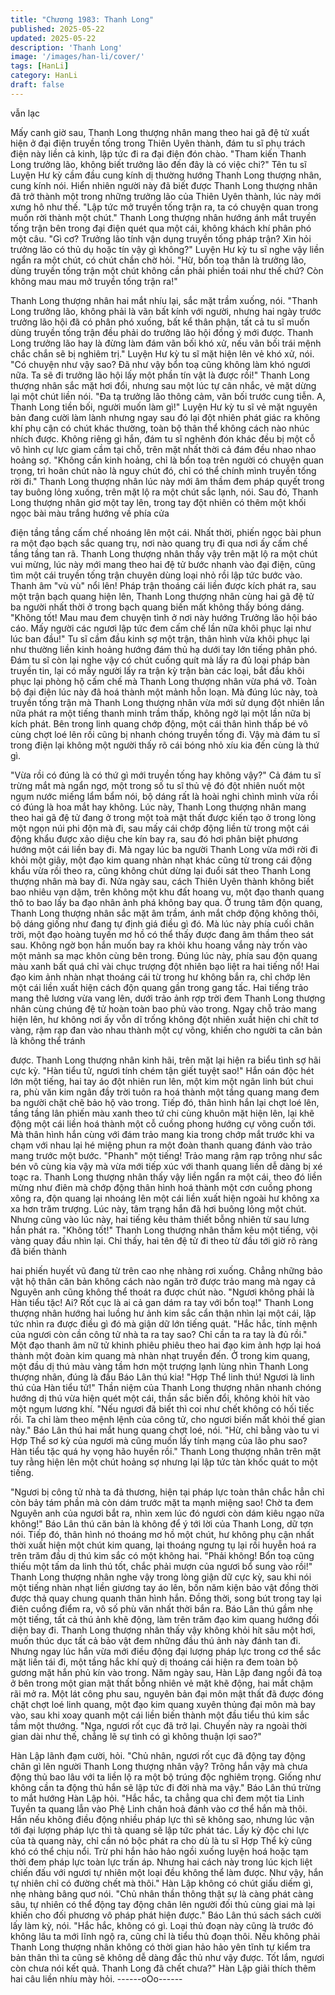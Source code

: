 ```yaml
---
title: "Chương 1983: Thanh Long"
published: 2025-05-22
updated: 2025-05-22
description: 'Thanh Long'
image: '/images/han-li/cover/'
tags: [HanLi]
category: HanLi
draft: false
---
```


vẫn lạc

Mấy canh giờ sau, Thanh Long thượng nhân mang theo hai gã đệ
tử xuất hiện ở đại điện truyền tống trong Thiên Uyên thành, đám
tu sĩ phụ trách điện này liền cả kinh, lập tức đi ra đại điện đón
chào.
"Tham kiến Thanh Long trưởng lão, không biết trưởng lão đến đây
là có việc chi?"
Tên tu sĩ Luyện Hư kỳ cầm đầu cung kính dị thường hướng
Thanh Long thượng nhân, cung kính nói.
Hiển nhiên người này đã biết được Thanh Long thượng nhân đã
trở thành một trong những trưởng lão của Thiên Uyên thành, lúc
này mới xưng hô như thế.
"Lập tức mở truyền tống trận ra, ta có chuyện quan trong muốn rời
thành một chút."
Thanh Long thượng nhân hướng ánh mắt truyền tống trận bên
trong đại điện quét qua một cái, không khách khí phân phó một
câu.
"Gì cơ? Trưởng lão tính vận dụng truyền tống pháp trận? Xin hỏi
trưởng lão có thủ dụ hoặc tín vậy gì không?"
Luyện Hư kỳ tu sĩ nghe vậy liền ngẩn ra một chút, có chút chần
chờ hỏi.
"Hừ, bổn toạ thân là trưởng lão, dùng truyền tống trận một chút
không cần phải phiền toái như thế chứ? Còn không mau mau mở
truyền tống trận ra!"

Thanh Long thượng nhân hai mắt nhíu lại, sắc mặt trầm xuống,
nói.
"Thanh Long trưởng lão, không phải là vãn bất kính với người,
nhưng hai ngày trước trưởng lão hội đã có phân phó xuống, bất
kể thân phận, tất cả tu sĩ muốn dùng truyền tống trận đều phải do
trưởng lão hội đồng ý mới được. Thanh Long trưởng lão hay là
đừng làm đám vãn bối khó xử, nếu vãn bối trái mệnh chắc chắn
sẽ bị nghiêm trị."
Luyện Hư kỳ tu sĩ mặt hiện lên vẻ khó xử, nói.
"Có chuyện như vậy sao? Đã như vậy bổn toạ cũng không làm
khó ngươi nữa. Ta sẽ đi trưởng lão hội lấy một phần tín vật là
được rồi!"
Thanh Long thượng nhân sắc mặt hơi đổi, nhưng sau một lúc tự
cân nhắc, vẻ mặt dừng lại một chút liền nói.
"Đa tạ trưởng lão thông cảm, vãn bối trước cung tiễn. A, Thanh
Long tiền bối, người muốn làm gì!"
Luyện Hư kỳ tu sĩ vẻ mặt nguyên bản đang cười làm lành nhưng
ngay sau đó lại đột nhiên phát giác ra không khí phụ cận có chút
khác thường, toàn bộ thân thể không cách nào nhúc nhích được.
Không riêng gì hắn, đám tu sĩ nghênh đón khác đều bị một cỗ vô
hình cự lực giam cầm tại chỗ, trên mặt nhất thời cả đám đều nhao
nhao hoảng sợ.
"Không cần kinh hoảng, chỉ là bổn toạ trên người có chuyện quan
trọng, trì hoãn chút nào là nguy chút đó, chỉ có thể chính mình
truyền tống rời đi."
Thanh Long thượng nhân lúc này mới âm thầm đem pháp quyết
trong tay buông lỏng xuống, trên mặt lộ ra một chút sắc lạnh, nói.
Sau đó, Thanh Long thượng nhân giơ một tay lên, trong tay đột
nhiên có thêm một khối ngọc bài màu trắng hướng về phía cửa

điện tầng tầng cấm chế nhoáng lên một cái. Nhất thời, phiến ngọc
bài phun ra một đạo bạch sắc quang trụ, nơi nào quang trụ đi qua
nơi ấy cấm chế tầng tầng tan rã.
Thanh Long thượng nhân thấy vậy trên mặt lộ ra một chút vui
mừng, lúc này mới mang theo hai đệ tử bước nhanh vào đại điện,
cũng tìm một cái truyền tống trận chuyên dùng loại nhỏ rồi lập tức
bước vào.
Thanh âm "vù vù" nổi lên!
Pháp trận thoáng cái liền được kích phát ra, sau một trận bạch
quang hiện lên, Thanh Long thượng nhân cùng hai gã đệ tử ba
người nhất thời ở trong bạch quang biến mất không thấy bóng
dáng.
"Không tốt! Mau mau đem chuyện tình ở nơi này hướng Trưởng
lão hội báo cáo. Mấy người các ngươi lập tức đem cấm chế lần
nữa khôi phục lại như lúc ban đầu!"
Tu sĩ cầm đầu kinh sợ một trận, thân hình vừa khôi phục lại như
thường liền kinh hoảng hướng đám thủ hạ dưới tay lớn tiếng
phân phó.
Đám tu sĩ còn lại nghe vậy có chút cuống quít mà lấy ra đủ loại
pháp bàn truyền tin, lại có mấy người lấy ra trận kỳ trận bàn các
loại, bắt đầu khôi phục lại phòng hộ cấm chế mà Thanh Long
thượng nhân vừa phá vỡ.
Toàn bộ đại điện lúc này đã hoá thành một mảnh hỗn loạn.
Mà đúng lúc này, toà truyền tống trận mà Thanh Long thượng
nhân vừa mới sử dụng đột nhiên lần nữa phát ra một tiếng thanh
minh trầm thấp, không ngờ lại một lần nữa bị kích phát. Bên trong
linh quang chớp động, một cái thân hình thấp bé vô cùng chợt loé
lên rồi cũng bị nhanh chóng truyền tống đi.
Vậy mà đám tu sĩ trong điện lại không một người thấy rõ cái bóng
nhỏ xíu kia đến cùng là thứ gì.

"Vừa rồi có đúng là có thứ gì mới truyền tống hay không vậy?"
Cả đám tu sĩ trừng mắt mà ngẩn ngơ, một trong số tu sĩ thủ vệ đó
đột nhiên nuốt một ngụm nước miếng lẩm bẩm nói, bộ dáng rất là
hoài nghi chình mình vừa rồi có đúng là hoa mắt hay không.
Lúc này, Thanh Long thượng nhân mang theo hai gã đệ tử đang
ở trong một toà mật thất được kiến tạo ở trong lòng một ngọn núi
phi độn mà đi, sau mấy cái chớp động liền từ trong một cái động
khẩu được xảo diệu che kín bay ra, sau đó hơi phân biệt phương
hướng một cái liền bay đi.
Mà ngay lúc ba người Thanh Long vừa mới rời đi khỏi một giây,
một đạo kim quang nhàn nhạt khác cũng từ trong cái động khẩu
vừa rồi theo ra, cũng không chút dừng lại đuổi sát theo Thanh
Long thượng nhân mà bay đi.
Nửa ngày sau, cách Thiên Uyên thành không biết bao nhiêu vạn
dặm, trên không một khu đất hoang vu, một đạo thanh quang thô
to bao lấy ba đạo nhân ảnh phá không bay qua. Ở trung tâm độn
quang, Thanh Long thượng nhân sắc mặt âm trầm, ánh mắt chớp
động không thôi, bộ dáng giống như đang tự định giá điều gì đó.
Mà lúc này phía cuối chân trời, một đạo hoàng tuyến mơ hồ có
thể thấy được đang âm thầm theo sát sau.
Không ngờ bọn hắn muốn bay ra khỏi khu hoang vắng này trốn
vào một mảnh sa mạc khôn cùng bên trong.
Đúng lúc này, phía sau độn quang màu xanh bất quá chỉ vài chục
trượng đột nhiên bạo liệt ra hai tiếng nổ!
Hai đạo kim ảnh nhàn nhạt thoáng cái từ trong hư không bắn ra,
chỉ chớp lên một cái liền xuất hiện cách độn quang gần trong
gang tấc. Hai tiếng trảo mang thê lương vừa vang lên, dưới trảo
ảnh rợp trời đem Thanh Long thượng nhân cùng chúng đệ tử
hoàn toàn bao phủ vào trong.
Ngay chỗ trảo mang hiện lên, hư không nơi ấy vỗn dĩ trống không
đột nhiên xuất hiện chi chít tơ vàng, rậm rạp đan vào nhau thành
một cự võng, khiến cho người ta căn bản là không thể tránh

được.
Thanh Long thượng nhân kinh hãi, trên mặt lại hiện ra biểu tình
sợ hãi cực kỳ.
"Hàn tiểu tử, ngươi tính chém tận giết tuyệt sao!"
Hắn oán độc hét lớn một tiếng, hai tay áo đột nhiên run lên, một
kim một ngân linh bút chui ra, phù văn kim ngân đầy trời tuôn ra
hoá thành một tầng quang mang đem ba người chặt chẽ bảo hộ
vào trong. Tiếp đó, thân hình hắn lại chợt loé lên, tầng tầng lân
phiến màu xanh theo tứ chi cùng khuôn mặt hiện lên, lại khẽ động
một cái liền hoá thành một cỗ cuồng phong hướng cự võng cuốn
tới.
Mà thân hình hắn cùng với đám trảo mang kia trong chớp mắt
trước khi va chạm với nhau lại hé miệng phun ra một đoàn thanh
quang đánh vào trảo mang trước một bước.
"Phanh" một tiếng!
Trảo mang rậm rạp trông như sắc bén vô cùng kia vậy mà vừa
mới tiếp xúc với thanh quang liền dễ dàng bị xé toạc ra.
Thanh Long thượng nhân thấy vậy liền ngẩn ra một cái, theo đó
liền mừng như điên mà chớp động thân hình hoá thành một cơn
cuồng phong xông ra, độn quang lại nhoáng lên một cái liền xuất
hiện ngoài hư không xa xa hơn trăm trượng.
Lúc này, tâm trạng hắn đã hơi buông lỏng một chút.
Nhưng cũng vào lúc này, hai tiếng kêu thảm thiết bỗng nhiên từ
sau lưng hắn phát ra.
"Không tốt!"
Thanh Long thượng nhân thầm kêu một tiếng, vội vàng quay đầu
nhìn lại.
Chỉ thấy, hai tên đệ tử đi theo từ đầu tới giờ rõ ràng đã biến thành

hai phiến huyết vũ đang từ trên cao nhẹ nhàng rơi xuống. Chẳng
những bảo vật hộ thân căn bản không cách nào ngăn trở được
trảo mang mà ngay cả Nguyên anh cũng không thể thoát ra được
chút nào.
"Ngươi không phải là Hàn tiểu tặc! Ai? Rốt cục là ai cả gan dám
ra tay với bổn toạ!"
Thanh Long thượng nhân hướng hai luồng hư ảnh kim sắc cẩn
thận nhìn lại một cái, lập tức nhìn ra được điều gì đó mà giận dữ
lớn tiếng quát.
"Hắc hắc, tính mệnh của ngươi còn cần công tử nhà ta ra tay
sao? Chỉ cần ta ra tay là đủ rồi."
Một đạo thanh âm nữ tử khinh phiêu phiêu theo hai đạo kim ảnh
hợp lại hoá thành một đoàn kim quang mà nhàn nhạt truyền đến.
Ở trong kim quang, một đầu dị thú màu vàng tầm hơn một trượng
lạnh lùng nhìn Thanh Long thượng nhân, đúng là đầu Báo Lân
thú kia!
"Hợp Thể linh thú! Ngươi là linh thú của Hàn tiểu tử!"
Thần niệm của Thanh Long thượng nhân nhanh chóng hướng dị
thú vừa hiện quét một cái, thần sắc biến đổi, không khỏi hít vào
một ngụm lương khí.
"Nếu ngươi đã biết thì coi như chết không có hối tiếc rồi. Ta chỉ
làm theo mệnh lệnh của công tử, cho ngươi biến mất khỏi thế
gian này."
Báo Lân thú hai mắt hung quang chợt loé, nói.
"Hừ, chỉ bằng vào tu vi Hợp Thể sơ kỳ của ngươi mà cũng muốn
lấy tính mạng của lão phu sao? Hàn tiểu tặc quá hy vọng hão
huyền rồi."
Thanh Long thượng nhân trên mặt tuy rằng hiện lên một chút
hoảng sợ nhưng lại lập tức tàn khốc quát to một tiếng.

"Ngươi bị công tử nhà ta đả thương, hiện tại pháp lực toàn thân
chắc hẳn chỉ còn bảy tám phần mà còn dám trước mặt ta mạnh
miệng sao! Chờ ta đem Nguyên anh của ngươi bắt ra, nhìn xem
lúc đó ngươi còn dám kiêu ngạo nữa không!"
Báo Lân thú căn bản là không để ý tới lời của Thanh Long, dữ tợn
nói.
Tiếp đó, thân hình nó thoáng mơ hồ một chút, hư không phụ cận
nhất thời xuất hiện một chút kim quang, lại thoáng ngưng tụ lại rồi
huyễn hoá ra trên trăm đầu dị thú kim sắc có một không hai.
"Phải không! Bổn toạ cũng thiếu một tấm da linh thú tốt, chắc phải
mượn của ngươi bổ sung vào rồi!"
Thanh Long thượng nhân nghe vậy trong lòng giận dữ cực kỳ,
sau khi nói một tiếng nhàn nhạt liền giương tay áo lên, bốn năm
kiện bảo vật đồng thời được thả quay chung quanh thân hình
hắn. Đồng thời, song bút trong tay lại điên cuồng điểm ra, vô số
phù văn nhất thời bắn ra.
Báo Lân thú gầm nhẹ một tiếng, tất cả thú ảnh khẽ động, làm trên
trăm đạo kim quang hướng đối diện bay đi.
Thanh Long thượng nhân thấy vậy không khỏi hít sâu một hơi,
muốn thúc dục tất cả bảo vật đem những đầu thú ảnh này đánh
tan đi. Nhưng ngay lúc hắn vừa mới điều động đại lượng pháp
lực trong cơ thể sắc mặt liền tái đi, một tầng hắc khí quỷ dị thoáng
cái hiện ra đem toàn bộ gương mặt hắn phủ kín vào trong.
Năm ngày sau, Hàn Lập đang ngồi đả toạ ở bên trong một gian
mật thất bỗng nhiên vẻ mặt khẽ động, hai mắt chậm rãi mở ra.
Một lát công phu sau, nguyên bản đại môn mật thất đã được đóng
chặt chợt loé linh quang, một đạo kim quang xuyên thủng đại môn
mà bay vào, sau khi xoay quanh một cái liền biến thành một đầu
tiểu thú kim sắc tầm một thướng.
"Nga, ngươi rốt cục đã trở lại. Chuyến này ra ngoài thời gian dài
như thế, chẳng lẽ sự tình có gì không thuận lợi sao?"

Hàn Lập lãnh đạm cười, hỏi.
"Chủ nhân, ngươi rốt cục đã động tay động chân gì lên người
Thanh Long thượng nhân vậy? Trông hắn vậy mà chưa động thủ
bao lâu với ta liền lộ ra một bộ trúng độc nghiêm trọng. Giống như
không cần ta động thủ hắn sẽ lập tức đi đời nhà ma vậy."
Báo Lân thú trừng to mắt hướng Hàn Lập hỏi.
"Hắc hắc, ta chẳng qua chỉ đem một tia Linh Tuyền ta quang lẫn
vào Phệ Linh chân hoả đánh vào cơ thể hắn mà thôi. Hắn nếu
không điều động nhiều pháp lực thì sẽ không sao, nhưng lúc vận
tới đại lượng pháp lực thì tà quang sẽ lập tức phát tác. Lấy kỳ độc
chi lực của tà quang này, chỉ cần nó bộc phát ra cho dù là tu sĩ
Hợp Thể kỳ cũng khó có thể chịu nổi. Trừ phi hắn hảo hảo ngồi
xuống luyện hoá hoặc tạm thời đem pháp lực toàn lực trấn áp.
Nhưng hai cách này trong lúc kịch liệt chiến đấu với ngươi tự
nhiên một loại đều không thể làm được. Như vậy, hắn tự nhiên chỉ
có đường chết mà thôi."
Hàn Lập không có chút giấu diếm gì, nhẹ nhàng bâng quơ nói.
"Chủ nhân thần thông thật sự là càng phát càng sâu, tự nhiên có
thể động tay động chân lên người đối thủ cùng giai mà lại khiến
cho đối phương vô pháp phát hiện được."
Báo Lân thú sách sách cười lấy làm kỳ, nói.
"Hắc hắc, không có gì. Loại thủ đoạn này cũng là trước đó không
lâu ta mới lĩnh ngộ ra, cũng chỉ là tiểu thủ đoạn thôi. Nếu không
phải Thanh Long thượng nhân không có thời gian hảo hảo yên
tĩnh tự kiểm tra bản thân thì ta cũng sẽ không dễ dàng đắc thủ
như vậy được. Tốt lắm, ngươi còn chưa nói kết quả. Thanh Long
đã chết chưa?"
Hàn Lập giải thích thêm hai câu liền nhíu mày hỏi.
------oOo------
